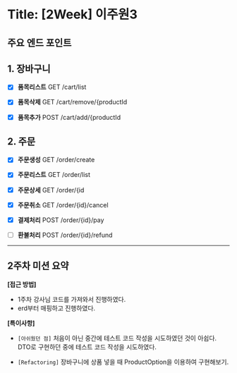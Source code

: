
# Title: [2Week] 이주원3

## 주요 **엔드 포인트**

## 1. **장바구니**

- [x] **품목리스트** GET /cart/list

- [x] **품목삭제** GET /cart/remove/{productId

- [x] **품목추가** POST /cart/add/{productId


## 2. **주문**

- [x] **주문생성** GET /order/create

- [x] **주문리스트** GET /order/list

- [x] **주문상세** GET /order/{id

- [x] **주문취소** GET /order/{id}/cancel

- [x] **결제처리** POST /order/{id}/pay

- [ ] **환불처리** POST /order/{id}/refund

---

## 2주차 미션 요약

**[접근 방법]**
- 1주차 강사님 코드를 가져와서 진행하였다.
- erd부터 매핑하고 진행하였다.


**[특이사항]**
- `[아쉬웠던 점]` 처음이 아닌 중간에 테스트 코드 작성을 시도하였던 것이 아쉽다. DTO로 구현하던 중에 테스트 코드 작성을 시도하였다. 

- `[Refactoring]` 장바구니에 상품 넣을 때 ProductOption을 이용하여 구현해보기.

